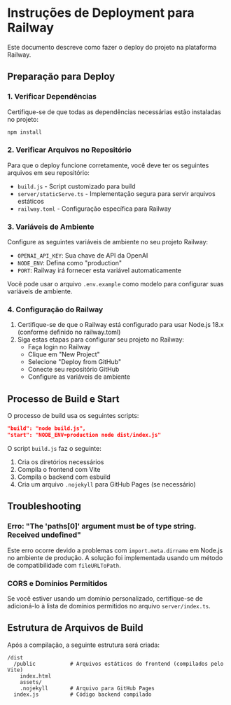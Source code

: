 # Instruções de Deployment para Railway

Este documento descreve como fazer o deploy do projeto na plataforma Railway.

## Preparação para Deploy

### 1. Verificar Dependências

Certifique-se de que todas as dependências necessárias estão instaladas no projeto:

```bash
npm install
```

### 2. Verificar Arquivos no Repositório

Para que o deploy funcione corretamente, você deve ter os seguintes arquivos em seu repositório:

- `build.js` - Script customizado para build
- `server/staticServe.ts` - Implementação segura para servir arquivos estáticos
- `railway.toml` - Configuração específica para Railway

### 3. Variáveis de Ambiente

Configure as seguintes variáveis de ambiente no seu projeto Railway:

- `OPENAI_API_KEY`: Sua chave de API da OpenAI
- `NODE_ENV`: Defina como "production"
- `PORT`: Railway irá fornecer esta variável automaticamente

Você pode usar o arquivo `.env.example` como modelo para configurar suas variáveis de ambiente.

### 4. Configuração do Railway

1. Certifique-se de que o Railway está configurado para usar Node.js 18.x (conforme definido no railway.toml)
2. Siga estas etapas para configurar seu projeto no Railway:
   - Faça login no Railway
   - Clique em "New Project"
   - Selecione "Deploy from GitHub"
   - Conecte seu repositório GitHub
   - Configure as variáveis de ambiente

## Processo de Build e Start

O processo de build usa os seguintes scripts:

```json
"build": "node build.js",
"start": "NODE_ENV=production node dist/index.js"
```

O script `build.js` faz o seguinte:

1. Cria os diretórios necessários
2. Compila o frontend com Vite
3. Compila o backend com esbuild
4. Cria um arquivo `.nojekyll` para GitHub Pages (se necessário)

## Troubleshooting

### Erro: "The 'paths[0]' argument must be of type string. Received undefined"

Este erro ocorre devido a problemas com `import.meta.dirname` em Node.js no ambiente de produção. A solução foi implementada usando um método de compatibilidade com `fileURLToPath`.

### CORS e Domínios Permitidos

Se você estiver usando um domínio personalizado, certifique-se de adicioná-lo à lista de domínios permitidos no arquivo `server/index.ts`.

## Estrutura de Arquivos de Build

Após a compilação, a seguinte estrutura será criada:

```
/dist
  /public           # Arquivos estáticos do frontend (compilados pelo Vite)
    index.html
    assets/
    .nojekyll       # Arquivo para GitHub Pages
  index.js          # Código backend compilado
```